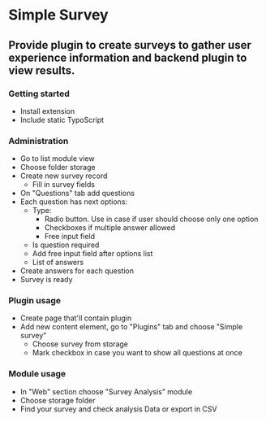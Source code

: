 # Simple Survey

## Provide plugin to create surveys to gather user experience information and backend plugin to view results.

### Getting started

* Install extension
* Include static TypoScript

### Administration

* Go to list module view
* Choose folder storage
* Create new survey record
    * Fill in survey fields
* On "Questions" tab add questions
* Each question has next options:
    * Type:
        * Radio button. Use in case if user should choose only one option
        * Checkboxes if multiple answer allowed
        * Free input field
    * Is question required
    * Add free input field after options list
    * List of answers
* Create answers for each question
* Survey is ready

### Plugin usage

* Create page that'll contain plugin
* Add new content element, go to "Plugins" tab and choose "Simple survey"
    * Choose survey from storage
    * Mark checkbox in case you want to show all questions at once


### Module usage

* In "Web" section choose "Survey Analysis" module
* Choose storage folder
* Find your survey and check analysis Data or export in CSV